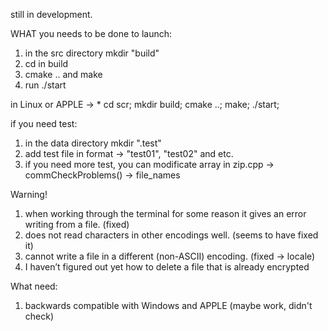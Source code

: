 still in development.


WHAT you needs to be done to launch:
  1) in the src directory mkdir "build"
  2) cd in build
  3) cmake .. and make
  4) run ./start

  in Linux or APPLE -> * cd scr; mkdir build; cmake ..; make; ./start;

if you need test:
  1) in the data directory mkdir ".test"
  2) add test file in format -> "test01", "test02" and etc.
  3) if you need more test, you can modificate array in zip.cpp -> commCheckProblems() -> file_names

Warning!
  1) when working through the terminal for some reason it gives an error writing from a file. (fixed)
  2) does not read characters in other encodings well. (seems to have fixed it)
  3) cannot write a file in a different (non-ASCII) encoding. (fixed -> locale)
  3) I haven’t figured out yet how to delete a file that is already encrypted

What need:
  1) backwards compatible with Windows and APPLE (maybe work, didn't check)
